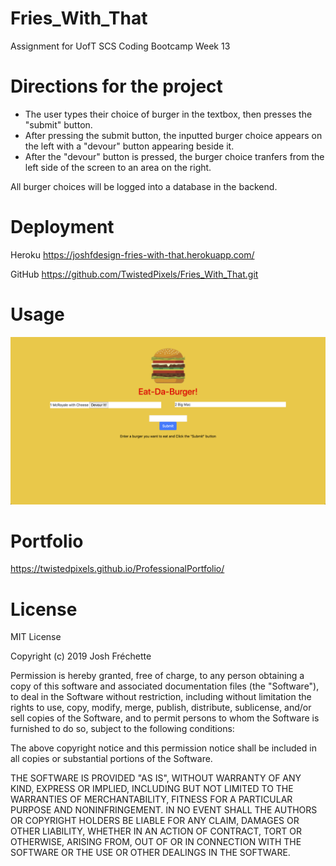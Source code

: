 # Fries_With_That
Assignment for UofT SCS Coding Bootcamp
Week 13

# Directions for the project

- The user types their choice of burger in the textbox, then presses the "submit" button.
- After pressing the submit button, the inputted burger choice appears on the left with a "devour" button appearing beside it.
- After the "devour" button is pressed, the burger choice tranfers from the left side of the screen to an area on the right.

All burger choices will be logged into a database in the backend.

# Deployment

Heroku
https://joshfdesign-fries-with-that.herokuapp.com/

GitHub
https://github.com/TwistedPixels/Fries_With_That.git


# Usage

![Fries With That App](documentation/fries_with_that.png)

# Portfolio

https://twistedpixels.github.io/ProfessionalPortfolio/

# License

MIT License

Copyright (c) 2019 Josh Fréchette

Permission is hereby granted, free of charge, to any person obtaining a copy
of this software and associated documentation files (the "Software"), to deal
in the Software without restriction, including without limitation the rights
to use, copy, modify, merge, publish, distribute, sublicense, and/or sell
copies of the Software, and to permit persons to whom the Software is
furnished to do so, subject to the following conditions:

The above copyright notice and this permission notice shall be included in all
copies or substantial portions of the Software.

THE SOFTWARE IS PROVIDED "AS IS", WITHOUT WARRANTY OF ANY KIND, EXPRESS OR
IMPLIED, INCLUDING BUT NOT LIMITED TO THE WARRANTIES OF MERCHANTABILITY,
FITNESS FOR A PARTICULAR PURPOSE AND NONINFRINGEMENT. IN NO EVENT SHALL THE
AUTHORS OR COPYRIGHT HOLDERS BE LIABLE FOR ANY CLAIM, DAMAGES OR OTHER
LIABILITY, WHETHER IN AN ACTION OF CONTRACT, TORT OR OTHERWISE, ARISING FROM,
OUT OF OR IN CONNECTION WITH THE SOFTWARE OR THE USE OR OTHER DEALINGS IN THE
SOFTWARE.

